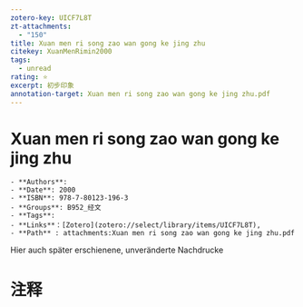 ```yaml
---
zotero-key: UICF7L8T
zt-attachments:
  - "150"
title: Xuan men ri song zao wan gong ke jing zhu
citekey: XuanMenRimin2000
tags:
  - unread
rating: ⭐
excerpt: 初步印象
annotation-target: Xuan men ri song zao wan gong ke jing zhu.pdf
---
```


# Xuan men ri song zao wan gong ke jing zhu


```ad-info
- **Authors**: 
- **Date**: 2000
- **ISBN**: 978-7-80123-196-3
- **Groups**: B952_经文
- **Tags**: 
- **Links**：[Zotero](zotero://select/library/items/UICF7L8T), 
- **Path** : attachments:Xuan men ri song zao wan gong ke jing zhu.pdf
```

Hier auch später erschienene, unveränderte Nachdrucke

# 注释
